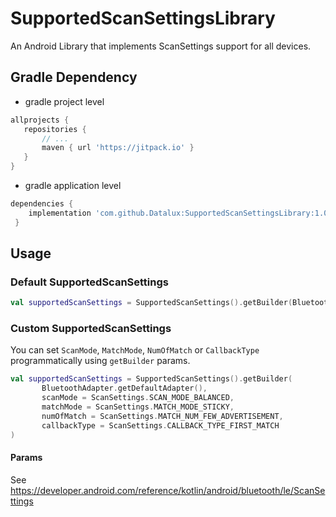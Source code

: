 # SupportedScanSettingsLibrary
An Android Library that implements ScanSettings support for all devices.

## Gradle Dependency
- gradle project level
 ```gradle 
allprojects {
    repositories {
        // ...
        maven { url 'https://jitpack.io' }
    }
}
```
- gradle application level
```gradle 
dependencies {
    implementation 'com.github.Datalux:SupportedScanSettingsLibrary:1.0'
 }
 ```
 
 
## Usage
### Default SupportedScanSettings

 ```kotlin
 val supportedScanSettings = SupportedScanSettings().getBuilder(BluetoothAdapter.getDefaultAdapter()) 
```

### Custom SupportedScanSettings
You can set `ScanMode`, `MatchMode`, `NumOfMatch` or `CallbackType` programmatically using `getBuilder` params.
 ```kotlin
val supportedScanSettings = SupportedScanSettings().getBuilder(
        BluetoothAdapter.getDefaultAdapter(),
        scanMode = ScanSettings.SCAN_MODE_BALANCED,
        matchMode = ScanSettings.MATCH_MODE_STICKY,
        numOfMatch = ScanSettings.MATCH_NUM_FEW_ADVERTISEMENT,
        callbackType = ScanSettings.CALLBACK_TYPE_FIRST_MATCH
)
```


#### Params
See https://developer.android.com/reference/kotlin/android/bluetooth/le/ScanSettings

